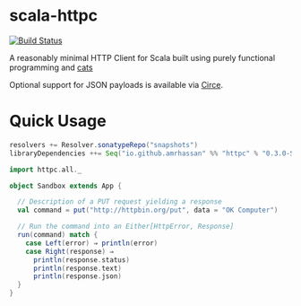 # scala-httpc
[![Build Status](https://travis-ci.org/amrhassan/scala-httpc.svg?branch=master)](https://travis-ci.org/amrhassan/scala-httpc)

A reasonably minimal HTTP Client for Scala built using purely functional programming and [cats](https://github.com/typelevel/cats)

Optional support for JSON payloads is available via [Circe](https://github.com/travisbrown/circe).

# Quick Usage #

```sbt
resolvers += Resolver.sonatypeRepo("snapshots")
libraryDependencies ++= Seq("io.github.amrhassan" %% "httpc" % "0.3.0-SNAPSHOT")
```

```scala
import httpc.all._

object Sandbox extends App {

  // Description of a PUT request yielding a response
  val command = put("http://httpbin.org/put", data = "OK Computer")

  // Run the command into an Either[HttpError, Response]
  run(command) match {
    case Left(error) ⇒ println(error)
    case Right(response) ⇒
      println(response.status)
      println(response.text)
      println(response.json)
  }
}
```
